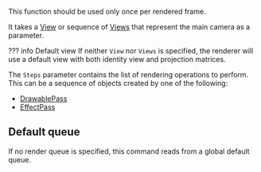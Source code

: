 This function should be used only once per rendered frame.

It takes a [View](../View) or sequence of [Views](../View) that represent the main camera as a parameter.

??? info Default view
    If neither `View` nor `Views` is specified, the renderer will use a default view with both identity view and projection matrices.

The `Steps` parameter contains the list of rendering operations to perform. This can be a sequence of objects created by one of the following:

- [DrawablePass](../DrawablePass)
- [EffectPass](../EffectPass)

## Default queue

If no render queue is specified, this command reads from a global default queue.
